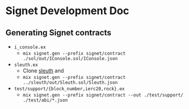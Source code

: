 
# Signet Development Doc

## Generating Signet contracts

* `i_console.ex`
  * `mix signet.gen --prefix signet/contract ./sol/out/IConsole.sol/IConsole.json`
* `sleuth.ex`
  * Clone [sleuth](https://github.com/compound-finance/sleuth) and 
  * `mix signet.gen --prefix signet/contract ../sleuth/out/Sleuth.sol/Sleuth.json`
* `test/support/{block_number,ierc20,rock}.ex`
  * `mix signet.gen --prefix signet/contract --out ./test/support/ ./test/abi/*.json`
